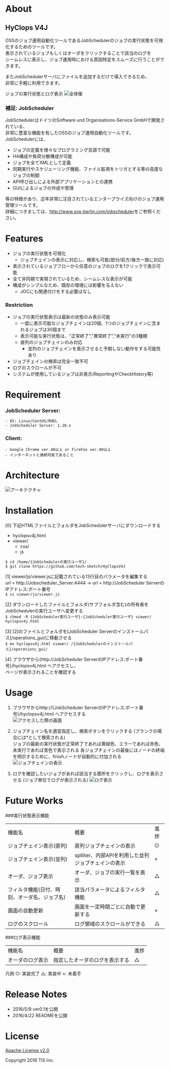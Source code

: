 # About
## HyClops V4J
OSSのジョブ運用自動化ツールであるJobSchedulerのジョブの実行状態を可視化するためのツールです。  
表示されているジョブもしくはオーダをクリックすることで該当のログを  
シームレスに表示し、ジョブ運用時における原因特定をスムーズに行うことができます。  

またJobSchedulerサーバにファイルを追加するだけで導入できるため、  
非常に手軽に利用できます。  

ジョブの実行状態とログ表示
![全体像](/images/abstract1.png)

### 補足: JobScheduler
JobSchedulerはドイツのSoftware und Organisations-Service GmbHで開発されている、  
非常に豊富な機能を有したOSSのジョブ運用自動化ツールです。  
JobSchedulerには、
* ジョブの定義を様々なプログラミング言語で可能
* HA構成や負荷分散構成が可能
* ジョブを全てXMLとして定義
* 同期実行やスケジューリング機能、ファイル監視をトリガとする等の高度なジョブの制御
* API呼び出しによる外部アプリケーションとの連携
* GUIによるジョブの作成や管理  

等の特徴があり、近年非常に注目されているエンタープライズ向けのジョブ運用管理ツールです。  
詳細につきましては、<http://www.sos-berlin.com/jobscheduler>をご参照ください。

# Features
* ジョブの実行状態を可視化  
    * ジョブチェインの表示に対応し、検索も可能(部分/前方/後方一致に対応)
* 表示されているジョブフローから任意のジョブのログを1クリックで表示可能  
* 全て非同期で実現されているため、シームレスな表示が可能 
* 構成がシンプルなため、既存の環境には影響を与えない
    * JOCにも関連付けをする必要はなし

### Restriction
* ジョブの実行状態表示は最新の状態のみ表示可能  
    * 一度に表示可能なジョブチェインは20個、1つのジョブチェインに含まれるジョブは30個まで  
    * 表示可能な実行状態は、"正常終了","異常終了","未実行"の3種類  
    * 直列のジョブチェインのみ対応
        * 並列のジョブチェインを表示させると予期しない動作をする可能性あり  
* ジョブチェインの検索は完全一致不可
* ログのスクロールが不可
* システムが使用しているジョブは非表示(ReportingやCheckHistory等)

# Requirement
### JobScheduler Server:  
    - OS: Linux/CentOS/RHEL
    - JobScheduler Server: 1.10.x  
### Client:  
    - Google Chrome ver.40以上 or FireFox ver.40以上  
    - インターネットと接続可能であること

# Architecture
![アーキテクチャ](/images/architecture.png)

# Installation
[0] 下記HTMLファイルとフォルダをJobSchedulerサーバにダウンロードする
  
* hyclopsv4j.html
* viewer/
    * css/
    * js  

`$ cd /home/{JobSchedulerの実行ユーザ}/`  
`$ git clone https://github.com/tech-sketch/HyClopsV4J`  
 
[1] viewer/js/viewer.jsに記載されている13行目のパラメータを編集する  
url = http://Jobscheduler_Server:4444  →   url = http://JobScheduler ServerのIPアドレス:ポート番号  
`$ vi viewer/js/viewer.js`  

[2] ダウンロードしたファイルとフォルダ(サブフォルダ含む)の所有者をJobSchedulerの実行ユーザへ変更する  
`$ chmod -R {JobScheduler実行ユーザ}:{JobScheduler実行ユーザ} viewer/ hyclopsv4j.html`  

[3] [2]のファイルとフォルダを[JobScheduler Serverのインストールパス]/operations_gui/に移動させる  
`$ mv hyclopsv4j.html viewer/ /{JobSchedulerのインストールパス}/operations_gui/` 

[4] ブラウザから{http://JobScheduler ServerのIPアドレス:ポート番号}/hyclopsv4j.html へアクセスし、  
ページが表示されることを確認する  

# Usage
1. ブラウザからhttp://{JobScheduler ServerのIPアドレス:ポート番号}/hyclopsv4j.html へアクセスする  
![アクセスした際の画面](/images/usage1.png)
  
2. ジョブチェイン名を適宜指定し、検索ボタンをクリックする
(ブランクの場合には*として検索される)  
ジョブの最新の実行状態が正常終了であれば黄緑色、エラーであれば赤色、未実行であれば青色で表示される
各ジョブチェインの最後にはノードの終端を明示するために、finishノードが自動的に付加される
![ジョブチェインの表示](/images/usage2.png)

3. ログを確認したいジョブがあれば該当する箇所をクリックし、ログを表示させる
(ジョブ単位でログが表示される)
![ログ表示](/images/usage3.png)

# Future Works 
###実行状態表示機能
<table>
    <tr>
        <td>機能名</td>
        <td>概要</td>
        <td>進捗</td>
    </tr>
    <tr>
       <td>ジョブチェイン表示(直列)</td>
       <td>直列ジョブチェインの表示</td>
       <td>○</td>
    <tr>
        <td>ジョブチェイン表示(並列)</td>
        <td>splliter、内部APIを利用した並列ジョブチェインの表示</td>
        <td>×</td>
        </tr>
    <tr>
        <td>オーダ、ジョブ表示</td>
        <td>オーダ、ジョブの実行一覧を表示</td>
        <td>△</td>
    </tr>
    <tr>
        <td>フィルタ機能(日付、時刻、オーダ名、ジョブ名)</td>
        <td>該当パラメータによるフィルタ機能</td>
        <td>△</td>
    </tr>
    <tr>
        <td>画面の自動更新</td>
        <td>画面を一定時間ごとに自動で更新する</td>
        <td>×</td>
    </tr>
    <tr>
        <td>ログのスクロール</td>
        <td>ログ領域のスクロールができる</td>
        <td>△</td>
</table>
###ログ表示機能
<table>
    <tr>
        <td>機能名</td>
        <td>概要</td>
        <td>進捗</td>
    </tr>
    <tr>
        <td>オーダのログ表示</td>
        <td>指定したオーダのログを表示する</td>
        <td>△</td>
    </tr>
</table>

凡例
○: 実装完了
△: 実装中
×: 未着手

# Release Notes
* 2016/5/9 ver0.1を公開
* 2016/4/22 READMEを公開

# License
[Apache License v2.0](http://www.apache.org/licenses/LICENSE-2.0)

Copyright 2016 TIS Inc.
